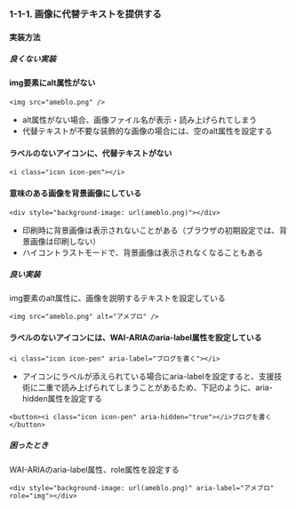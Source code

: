 ### 1-1-1. 画像に代替テキストを提供する

#### 実装方法

##### 良くない実装

#### img要素にalt属性がない
```
<img src="ameblo.png" />
```
- alt属性がない場合、画像ファイル名が表示・読み上げられてしまう
- 代替テキストが不要な装飾的な画像の場合には、空のalt属性を設定する

#### ラベルのないアイコンに、代替テキストがない
```
<i class="icon icon-pen"></i>
```

#### 意味のある画像を背景画像にしている
```
<div style="background-image: url(ameblo.png)"></div>
```
- 印刷時に背景画像は表示されないことがある（ブラウザの初期設定では、背景画像は印刷しない）
- ハイコントラストモードで、背景画像は表示されなくなることもある

##### 良い実装

img要素のalt属性に、画像を説明するテキストを設定している
```
<img src="ameblo.png" alt="アメブロ" />
```

#### ラベルのないアイコンには、WAI-ARIAのaria-label属性を設定している
```
<i class="icon icon-pen" aria-label="ブログを書く"></i>
```
- アイコンにラベルが添えられている場合にaria-labelを設定すると、支援技術に二重で読み上げられてしまうことがあるため、下記のように、aria-hidden属性を設定する
```
<button><i class="icon icon-pen" aria-hidden="true"></i>ブログを書く</button>
```

##### 困ったとき

WAI-ARIAのaria-label属性、role属性を設定する
```
<div style="background-image: url(ameblo.png)" aria-label="アメブロ" role="img"></div>
```
